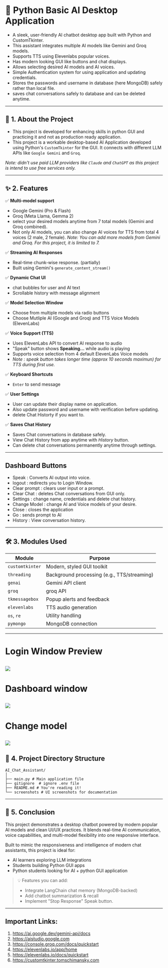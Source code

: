 # 🧠 Python Basic AI Desktop Application

- A sleek, user-friendly AI chatbot desktop app built with Python and CustomTkinter. 
- This assistant integrates multiple AI models like Gemini and Groq models.
- Supports TTS using Elevenlabs popular voices.
- Has modern looking GUI like buttons and chat displays. 
- Allows selecting desired AI models and AI voices.
- Simple Authentication system for using application and updating credentials.
- Stores the passwords and username in database (here MongoDB) safely rather than local file.
- saves chat conversations safely to database and can be deleted anytime.
---

## 📌 1. About the Project

- This project is developed for enhancing skills in python GUI and practicing it and not as production ready application. 
- This project is a workable desktop-based AI Application developed using Python's `CustomTkinter` for the GUI. It connects with different LLM APIs like `Google Gemini` and `Groq`.

_Note: didn't use paid LLM providers like `Claude` and `ChatGPT` as this project is intend to use free services only._

---

## ✨ 2. Features

✅ **Multi-model support**  
- Google Gemini (Pro & Flash)   
- Groq (Meta Llama, Gemma 2)
- select your desired models anytime from 7 total models (Gemini and Groq combined).
- Not only AI models, you can also change AI voices for TTS from total 4 voices (2 male, 2 female).
_Note: You can add more models from Gemini and Groq. For this project, it is limited to 7._

✅ **Streaming AI Responses**  
- Real-time chunk-wise response. (partially)
- Built using Gemini's `generate_content_stream()`

✅ **Dynamic Chat UI**  
- chat bubbles for user and AI text  
- Scrollable history with message alignment  

✅ **Model Selection Window**  
- Choose from multiple models via radio buttons  
- Choose Mutliple AI (Google and Groq) and TTS Voice Models (ElevenLabs) 

✅ **Voice Support (TTS)**  
- Uses ElevenLabs API to convert AI response to audio  
- "Speak" button shows **Speaking...** while audio is playing  
- Supports voice selection from 4 default ElevenLabs Voice models
- _Note : speak button takes longer time (approx 10 seconds maximun) for TTS during first use._

✅ **Keyboard Shortcuts**  
- `Enter` to send message  

✅ **User Settings**  
- User can update their display name on application.
- Also update password and username with verification before updating.
- delete Chat Historty if you want to.

✅ **Saves Chat History**
- Saves Chat conversations in database safely.
- View Chat History from app anytime with _History_ button.
- Can delete chat conversations permanently anytime through settings.

---
## Dashboard Buttons
- Speak : Converts AI output into voice.
- logout : redirects you to Login Window.
- Clear prompt : clears user input or a prompt.
- Clear Chat : deletes Chat conversations from GUI only.
- Settings : change name, credentials and delete chat history.
- Change Model : change AI and Voice models of your desire.
- Close : closes the application
- Go : sends prompt to AI
- History : View conversation history.
---

## 🛠️ 3. Modules Used

| Module         | Purpose                               |
|----------------|---------------------------------------|
| `customtkinter`| Modern, styled GUI toolkit            |
| `threading`    | Background processing (e.g., TTS/streaming) |
| `genai`        | Gemini API client                     |
| `groq`         | groq API                              |
| `tkmessagebox` | Popup alerts and feedback             |
| `elevenlabs`   | TTS audio generation                  |
| `os`, `re`     | Utility handling                      |
| `pymongo`      | MongoDB connection                    |

---
# Login Window Preview
![](login_window.png)
---
# Dashboard window
![](dashboard.png)
---
# Change model
![](change_model.png)
---

## 📁 4. Project Directory Structure
```
AI_Chat_Assistant/
│
├── main.py # Main application file
├── gitignore  # ignore .env file
├── README.md # You're reading it!
└── screenshots # UI screenshots for documentation
```
---

## 🧾 5. Conclusion

This project demonstrates a desktop chatbot powered by modern popular AI models and clean UI/UX practices. It blends real-time AI communication, voice capabilities, and multi-model flexibility into one responsive interface.

Built to mimic the responsiveness and intelligence of modern chat assistants, this project is ideal for:
- AI learners exploring LLM integrations
- Students building Python GUI apps
- Python students looking for AI + python GUI application

> 💡 Features you can add:
> - Integrate LangChain chat memory (MongoDB-backed)  
> - Add chatbot summarization & recall  
> - Implement "Stop Response" Speak button.

---

## Important Links:
1. https://ai.google.dev/gemini-api/docs
2. https://aistudio.google.com
3. https://console.groq.com/docs/quickstart
4. https://elevenlabs.io/app/home
5. https://elevenlabs.io/docs/quickstart
6. https://customtkinter.tomschimansky.com
